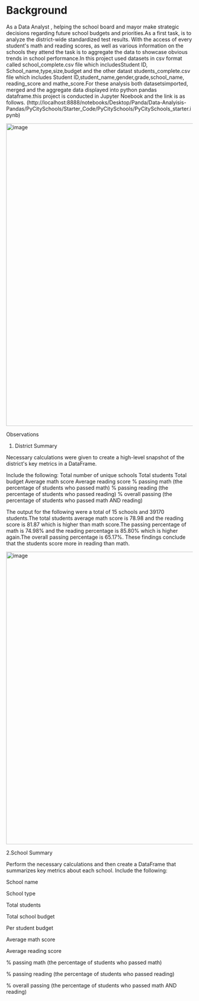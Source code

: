 # Background


As a Data Analyst , helping the school board and mayor make strategic decisions regarding future school budgets and priorities.As a first task, is to analyze the district-wide standardized test results. With the access of  every student's math and reading scores, as well as various information on the schools they attend the task is to aggregate the data to showcase obvious trends in school performance.In this project used datasets in csv format called school_complete.csv file which includesStudent ID, School_name,type,size,budget and the other datast students_complete.csv file which includes Student ID,student_name,gender,grade,school_name, reading_score and mathe_score.For these analysis both datasetsimported, merged and the aggregate data displayed into python pandas dataframe.this project is conducted in Jupyter Noebook and the link is as follows.
(http://localhost:8888/notebooks/Desktop/Panda/Data-Analyisis-Pandas/PyCitySchools/Starter_Code/PyCitySchools/PyCitySchools_starter.ipynb)
	
<img width="816" alt="image" src="https://user-images.githubusercontent.com/116701851/210693028-2d08aa3b-6b44-4ee7-b359-346b087ccae3.png">


Observations

1. District Summary

Necessary calculations were given to create a high-level snapshot of the district's key metrics in a DataFrame.

Include the following:
Total number of unique schools
Total students
Total budget
Average math score
Average reading score
% passing math (the percentage of students who passed math)
% passing reading (the percentage of students who passed reading)
% overall passing (the percentage of students who passed math AND reading)

The output for the following were a total of 15 schools and 39170 students.The total students average math score is 78.98 and the reading score is 81.87 which is higher than math score.The passing percentage of math is 74.98% and the reading percentage is 85.80% which is higher again.The overall passing percentage is 65.17%. These findings conclude that the students score more in reading than math.


<img width="789" alt="image" src="https://user-images.githubusercontent.com/116701851/210701255-23067e2c-ca14-4049-9480-a6df35ccd8d3.png">


2.School Summary

Perform the necessary calculations and then create a DataFrame that summarizes key metrics about each school.
Include the following:

School name

School type

Total students

Total school budget

Per student budget

Average math score

Average reading score

% passing math (the percentage of students who passed math)

% passing reading (the percentage of students who passed reading)

% overall passing (the percentage of students who passed math AND reading)






